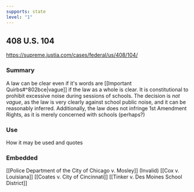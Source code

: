 ```yaml
---
supports: state
level: "1"
---
```

## 408 U.S. 104

https://supreme.justia.com/cases/federal/us/408/104/

### Summary

A law can be clear even if it's words are [[Important Quirbs#^802bce|vague]] if the law as a whole is clear.
It is constitutional to prohibit excessive noise during sessions of schools. The decision is *not vague*, as the law is very clearly against school public noise, and it can be reasonably inferred.
Additionally, the law does not infringe 1st Amendment Rights, as it is merely concerned with schools (perhaps?)


### Use

How it may be used and quotes

### Embedded

[[Police Department of the City of Chicago v. Mosley]] (Invalid)
[[Cox v. Louisiana]]
[[Coates v. City of Cincinnati]]
[[Tinker v. Des Moines School District]]
